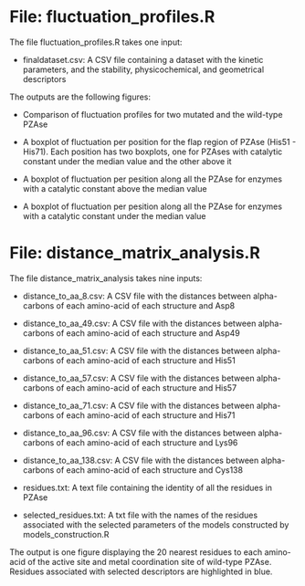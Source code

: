 # File: fluctuation_profiles.R


The file fluctuation_profiles.R takes one input:

- finaldataset.csv: A CSV file containing a dataset with the kinetic parameters, and the stability, physicochemical, and geometrical descriptors

The outputs are the following figures:

- Comparison of fluctuation profiles for two mutated and the wild-type PZAse

- A boxplot of fluctuation per position for the flap region of PZAse (His51 - His71). Each position has two boxplots, one for PZAses with catalytic constant under the median value and the other above it

- A boxplot of fluctuation per pesition along all the PZAse for enzymes with a catalytic constant above the median value

- A boxplot of fluctuation per pesition along all the PZAse for enzymes with a catalytic constant under the median value


# File: distance_matrix_analysis.R


The file distance_matrix_analysis takes nine inputs:

- distance_to_aa_8.csv: A CSV file with the distances between alpha-carbons of each amino-acid of each structure and Asp8

- distance_to_aa_49.csv: A CSV file with the distances between alpha-carbons of each amino-acid of each structure and Asp49

- distance_to_aa_51.csv: A CSV file with the distances between alpha-carbons of each amino-acid of each structure and His51

- distance_to_aa_57.csv: A CSV file with the distances between alpha-carbons of each amino-acid of each structure and His57

- distance_to_aa_71.csv: A CSV file with the distances between alpha-carbons of each amino-acid of each structure and His71

- distance_to_aa_96.csv: A CSV file with the distances between alpha-carbons of each amino-acid of each structure and Lys96 

- distance_to_aa_138.csv: A CSV file with the distances between alpha-carbons of each amino-acid of each structure and Cys138

- residues.txt: A text file containing the identity of all the residues in PZAse

- selected_residues.txt: A txt file with the names of the residues associated with the selected parameters of the models constructed by models_construction.R

The output is one figure displaying the 20 nearest residues to each amino-acid of the active site and metal coordination site of wild-type PZAse. Residues associated with selected descriptors are highlighted in blue.
